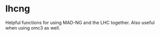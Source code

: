 # lhcng
Helpful functions for using MAD-NG and the LHC together. Also useful when using omc3 as well. 
